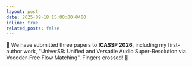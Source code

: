 ```yaml
---
layout: post
date: 2025-09-18 15:00:00-0400
inline: true
related_posts: false
---
```

🚀 We have submitted three papers to **ICASSP 2026**, including my first-author work, "UniverSR: Unified and Versatile Audio Super-Resolution via Vocoder-Free Flow Matching". Fingers crossed! 🤞